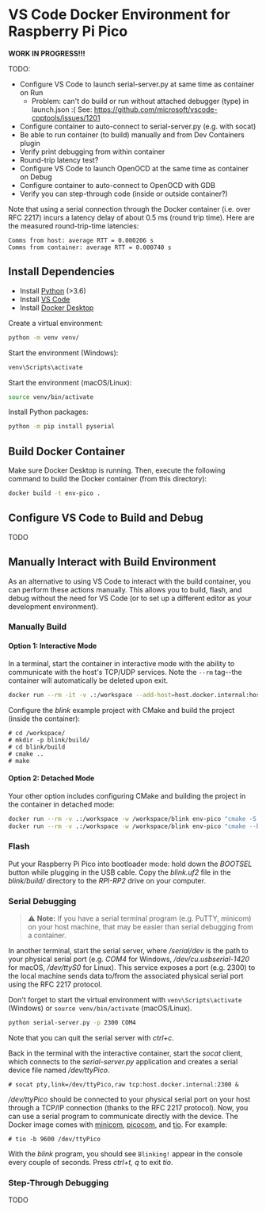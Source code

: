 # VS Code Docker Environment for Raspberry Pi Pico

**WORK IN PROGRESS!!!**

TODO:
 - Configure VS Code to launch serial-server.py at same time as container on Run
    - Problem: can't do build or run without attached debugger (type) in launch.json :( See: https://github.com/microsoft/vscode-cpptools/issues/1201
 - Configure container to auto-connect to serial-server.py (e.g. with socat)
 - Be able to run container (to build) manually and from Dev Containers plugin
 - Verify print debugging from within container
 - Round-trip latency test?
 - Configure VS Code to launch OpenOCD at the same time as container on Debug
 - Configure container to auto-connect to OpenOCD with GDB
 - Verify you can step-through code (inside or outside container?)

Note that using a serial connection through the Docker container (i.e. over RFC 2217) incurs a latency delay of about 0.5 ms (round trip time). Here are the measured round-trip-time latencies:

```
Comms from host: average RTT = 0.000206 s
Comms from container: average RTT = 0.000740 s
```

## Install Dependencies

 * Install [Python](https://www.python.org/downloads/) (>3.6)
 * Install [VS Code](https://code.visualstudio.com/)
 * Install [Docker Desktop](https://www.docker.com/products/docker-desktop/)

Create a virtual environment:

```sh
python -m venv venv/
```

Start the environment (Windows):

```sh
venv\Scripts\activate
```

Start the environment (macOS/Linux):

```sh
source venv/bin/activate
```

Install Python packages:

```sh
python -m pip install pyserial
```

## Build Docker Container

Make sure Docker Desktop is running. Then, execute the following command to build the Docker container (from this directory):

```sh
docker build -t env-pico .
```

## Configure VS Code to Build and Debug

TODO

## Manually Interact with Build Environment

As an alternative to using VS Code to interact with the build container, you can perform these actions manually. This allows you to build, flash, and debug without the need for VS Code (or to set up a different editor as your development environment).

### Manually Build

#### Option 1: Interactive Mode

In a terminal, start the container in interactive mode with the ability to communicate with the host's TCP/UDP services. Note the `--rm` tag--the container will automatically be deleted upon exit.

```sh
docker run --rm -it -v .:/workspace --add-host=host.docker.internal:host-gateway env-pico bash
```

Configure the *blink* example project with CMake and build the project (inside the container):

```
# cd /workspace/
# mkdir -p blink/build/
# cd blink/build
# cmake ..
# make
```

#### Option 2: Detached Mode

Your other option includes configuring CMake and building the project in the container in detached mode:

```sh
docker run --rm -v .:/workspace -w /workspace/blink env-pico "cmake -S . -B ./build"
docker run --rm -v .:/workspace -w /workspace/blink env-pico "cmake --build ./build"
```

### Flash

Put your Raspberry Pi Pico into bootloader mode: hold down the *BOOTSEL* button while plugging in the USB cable. Copy the *blink.uf2* file in the *blink/build/* directory to the *RPI-RP2* drive on your computer.

### Serial Debugging

> ⚠️ **Note:** If you have a serial terminal program (e.g. PuTTY, minicom) on your host machine, that may be easier than serial debugging from a container.

In another terminal, start the serial server, where */serial/dev* is the path to your physical serial port (e.g. *COM4* for Windows, */dev/cu.usbserial-1420* for macOS, */dev/ttyS0* for Linux). This service exposes a port (e.g. 2300) to the local machine sends data to/from the associated physical serial port using the RFC 2217 protocol.

Don't forget to start the virtual environment with `venv\Scripts\activate` (Windows) or `source venv/bin/activate` (macOS/Linux).

```sh
python serial-server.py -p 2300 COM4
```

Note that you can quit the serial server with *ctrl+c*.

Back in the terminal with the interactive container, start the *socat* client, which connects to the *serial-server.py* application and creates a serial device file named */dev/ttyPico*.

```
# socat pty,link=/dev/ttyPico,raw tcp:host.docker.internal:2300 &
```

*/dev/ttyPico* should be connected to your physical serial port on your host through a TCP/IP connection (thanks to the RFC 2217 protocol). Now, you can use a serial program to communicate directly with the device. The Docker image comes with [minicom](https://linux.die.net/man/1/minicom), [picocom](https://github.com/npat-efault/picocom), and [tio](https://github.com/tio/tio). For example:

```
# tio -b 9600 /dev/ttyPico
```

With the *blink* program, you should see `Blinking!` appear in the console every couple of seconds. Press *ctrl+t, q* to exit *tio*.

### Step-Through Debugging

TODO
